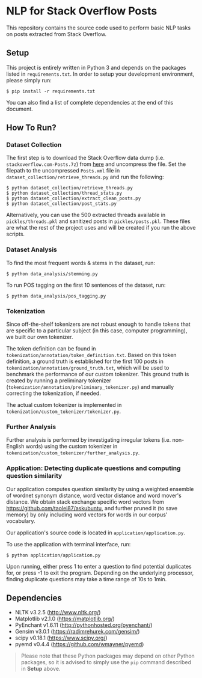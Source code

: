# NLP for Stack Overflow Posts

This repository contains the source code used to perform basic NLP tasks on posts extracted from Stack Overflow.

## Setup

This project is entirely written in Python 3 and depends on the packages listed in `requirements.txt`. In order to setup your development environment, please simply run:

```
$ pip install -r requirements.txt
```

You can also find a list of complete dependencies at the end of this document.

## How To Run?

### Dataset Collection

The first step is to download the Stack Overflow data dump (i.e. `stackoverflow.com-Posts.7z`) from [here](https://archive.org/details/stackexchange) and uncompress the file. Set the filepath to the uncompressed `Posts.xml` file in `dataset_collection/retrieve_threads.py` and run the following:

```
$ python dataset_collection/retrieve_threads.py
$ python dataset_collection/thread_stats.py
$ python dataset_collection/extract_clean_posts.py
$ python dataset_collection/post_stats.py
```

Alternatively, you can use the 500 extracted threads available in `pickles/threads.pkl` and sanitized posts in `pickles/posts.pkl`. These files are what the rest of the project uses and will be created if you run the above scripts.

### Dataset Analysis

To find the most frequent words & stems in the dataset, run:

```
$ python data_analysis/stemming.py
```

To run POS tagging on the first 10 sentences of the dataset, run:

```
$ python data_analysis/pos_tagging.py
```

### Tokenization

Since off-the-shelf tokenizers are not robust enough to handle tokens that are specific to a particular subject (in this case, computer programming), we built our own tokenizer.

The token definition can be found in `tokenization/annotation/token_definition.txt`. Based on this token definition, a ground truth is established for the first 100 posts in `tokenization/annotation/ground_truth.txt`, which will be used to benchmark the performance of our custom tokenizer. This ground truth is created by running a preliminary tokenizer (`tokenization/annotation/preliminary_tokenizer.py`) and manually correcting the tokenization, if needed.

The actual custom tokenizer is implemented in `tokenization/custom_tokenizer/tokenizer.py`.

### Further Analysis

Further analysis is performed by investigating irregular tokens (i.e. non-English words) using the custom tokenizer in `tokenization/custom_tokenizer/further_analysis.py`.
### Application: Detecting duplicate questions and computing question similarity

Our application computes question similarity by using a weighted ensemble of wordnet synonym distance, word vector distance and word mover's distance. 
We obtain stack exchange specific word vectors from https://github.com/taolei87/askubuntu, and further pruned it (to save memory) by only including word vectors for words in our corpus' vocabulary.

Our application's source code is located in `application/application.py`.

To use the application with terminal interface, run:

```
$ python application/application.py
```

Upon running, either press 1 to enter a question to find potential duplicates for, or press -1 to exit the program. 
Depending on the underlying processor, finding duplicate questions may take a time range of 10s to 1min. 

## Dependencies

- NLTK v3.2.5 (http://www.nltk.org/)
- Matplotlib v2.1.0 (https://matplotlib.org/)
- PyEnchant v1.6.11 (http://pythonhosted.org/pyenchant/)
- Gensim v3.0.1 (https://radimrehurek.com/gensim/) 
- scipy v0.18.1 (https://www.scipy.org/)
- pyemd v0.4.4 (https://github.com/wmayner/pyemd) 

> Please note that these Python packages may depend on other Python packages, so it is advised to simply use the `pip` command described in **Setup** above.
